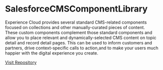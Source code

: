 # SalesforceCMSComponentLibrary

Experience Cloud provides several standard CMS-related components focused on collections and other manually-curated pieces of content. These custom components complement those standard components and allow you to place relevant and dynamically-selected CMS content on topic detail and record detail pages. This can be used to inform customers and partners, drive context-specific calls to action,and to make your users much happier with the digital experience you create.

<a href="https://github.com/SalesforceLabs/SalesforceCMSComponentLibrary/">Visit Repository</a>

